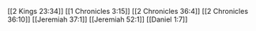 [[2 Kings 23:34]]
[[1 Chronicles 3:15]]
[[2 Chronicles 36:4]]
[[2 Chronicles 36:10]]
[[Jeremiah 37:1]]
[[Jeremiah 52:1]]
[[Daniel 1:7]]
